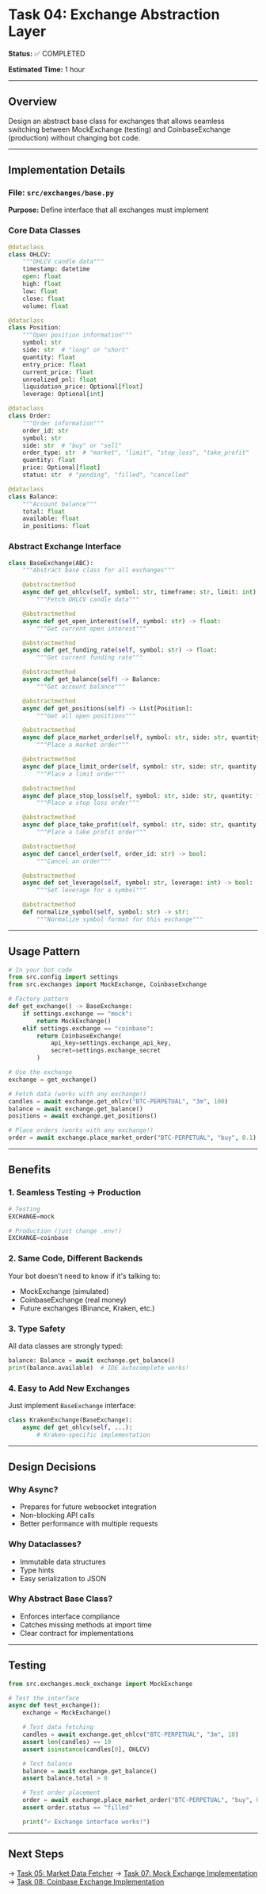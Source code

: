 # Task 04: Exchange Abstraction Layer

**Status:** ✅ COMPLETED

**Estimated Time:** 1 hour

---

## Overview

Design an abstract base class for exchanges that allows seamless switching between MockExchange (testing) and CoinbaseExchange (production) without changing bot code.

---

## Implementation Details

### File: `src/exchanges/base.py`

**Purpose:** Define interface that all exchanges must implement

### Core Data Classes

```python
@dataclass
class OHLCV:
    """OHLCV candle data"""
    timestamp: datetime
    open: float
    high: float
    low: float
    close: float
    volume: float

@dataclass
class Position:
    """Open position information"""
    symbol: str
    side: str  # "long" or "short"
    quantity: float
    entry_price: float
    current_price: float
    unrealized_pnl: float
    liquidation_price: Optional[float]
    leverage: Optional[int]

@dataclass
class Order:
    """Order information"""
    order_id: str
    symbol: str
    side: str  # "buy" or "sell"
    order_type: str  # "market", "limit", "stop_loss", "take_profit"
    quantity: float
    price: Optional[float]
    status: str  # "pending", "filled", "cancelled"

@dataclass
class Balance:
    """Account balance"""
    total: float
    available: float
    in_positions: float
```

### Abstract Exchange Interface

```python
class BaseExchange(ABC):
    """Abstract base class for all exchanges"""

    @abstractmethod
    async def get_ohlcv(self, symbol: str, timeframe: str, limit: int) -> List[OHLCV]:
        """Fetch OHLCV candle data"""

    @abstractmethod
    async def get_open_interest(self, symbol: str) -> float:
        """Get current open interest"""

    @abstractmethod
    async def get_funding_rate(self, symbol: str) -> float:
        """Get current funding rate"""

    @abstractmethod
    async def get_balance(self) -> Balance:
        """Get account balance"""

    @abstractmethod
    async def get_positions(self) -> List[Position]:
        """Get all open positions"""

    @abstractmethod
    async def place_market_order(self, symbol: str, side: str, quantity: float) -> Order:
        """Place a market order"""

    @abstractmethod
    async def place_limit_order(self, symbol: str, side: str, quantity: float, price: float) -> Order:
        """Place a limit order"""

    @abstractmethod
    async def place_stop_loss(self, symbol: str, side: str, quantity: float, stop_price: float) -> Order:
        """Place a stop loss order"""

    @abstractmethod
    async def place_take_profit(self, symbol: str, side: str, quantity: float, price: float) -> Order:
        """Place a take profit order"""

    @abstractmethod
    async def cancel_order(self, order_id: str) -> bool:
        """Cancel an order"""

    @abstractmethod
    async def set_leverage(self, symbol: str, leverage: int) -> bool:
        """Set leverage for a symbol"""

    @abstractmethod
    def normalize_symbol(self, symbol: str) -> str:
        """Normalize symbol format for this exchange"""
```

---

## Usage Pattern

```python
# In your bot code
from src.config import settings
from src.exchanges import MockExchange, CoinbaseExchange

# Factory pattern
def get_exchange() -> BaseExchange:
    if settings.exchange == "mock":
        return MockExchange()
    elif settings.exchange == "coinbase":
        return CoinbaseExchange(
            api_key=settings.exchange_api_key,
            secret=settings.exchange_secret
        )

# Use the exchange
exchange = get_exchange()

# Fetch data (works with any exchange!)
candles = await exchange.get_ohlcv("BTC-PERPETUAL", "3m", 100)
balance = await exchange.get_balance()
positions = await exchange.get_positions()

# Place orders (works with any exchange!)
order = await exchange.place_market_order("BTC-PERPETUAL", "buy", 0.1)
```

---

## Benefits

### 1. **Seamless Testing → Production**
```python
# Testing
EXCHANGE=mock

# Production (just change .env!)
EXCHANGE=coinbase
```

### 2. **Same Code, Different Backends**
Your bot doesn't need to know if it's talking to:
- MockExchange (simulated)
- CoinbaseExchange (real money)
- Future exchanges (Binance, Kraken, etc.)

### 3. **Type Safety**
All data classes are strongly typed:
```python
balance: Balance = await exchange.get_balance()
print(balance.available)  # IDE autocomplete works!
```

### 4. **Easy to Add New Exchanges**
Just implement `BaseExchange` interface:
```python
class KrakenExchange(BaseExchange):
    async def get_ohlcv(self, ...):
        # Kraken-specific implementation
```

---

## Design Decisions

### Why Async?
- Prepares for future websocket integration
- Non-blocking API calls
- Better performance with multiple requests

### Why Dataclasses?
- Immutable data structures
- Type hints
- Easy serialization to JSON

### Why Abstract Base Class?
- Enforces interface compliance
- Catches missing methods at import time
- Clear contract for implementations

---

## Testing

```python
from src.exchanges.mock_exchange import MockExchange

# Test the interface
async def test_exchange():
    exchange = MockExchange()

    # Test data fetching
    candles = await exchange.get_ohlcv("BTC-PERPETUAL", "3m", 10)
    assert len(candles) == 10
    assert isinstance(candles[0], OHLCV)

    # Test balance
    balance = await exchange.get_balance()
    assert balance.total > 0

    # Test order placement
    order = await exchange.place_market_order("BTC-PERPETUAL", "buy", 0.1)
    assert order.status == "filled"

    print("✓ Exchange interface works!")
```

---

## Next Steps

→ [Task 05: Market Data Fetcher](05_data_fetcher.md)
→ [Task 07: Mock Exchange Implementation](07_mock_exchange.md)
→ [Task 08: Coinbase Exchange Implementation](08_coinbase_exchange.md)

